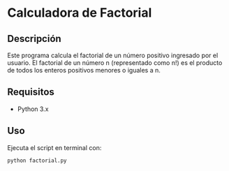 # Calculadora de Factorial

## Descripción
Este programa calcula el factorial de un número positivo ingresado por el usuario.
El factorial de un número n (representado como n!) es el producto de todos los enteros positivos menores o iguales a n.

## Requisitos
- Python 3.x

## Uso
Ejecuta el script en terminal con:
```python
python factorial.py
